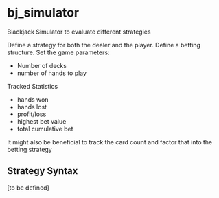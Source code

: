 # bj_simulator
Blackjack Simulator to evaluate different strategies

Define a strategy for both the dealer and the player.
Define a betting structure.
Set the game parameters:
- Number of decks
- number of hands to play

Tracked Statistics
- hands won
- hands lost
- profit/loss
- highest bet value
- total cumulative bet

It might also be beneficial to track the card count and factor that into the betting strategy


## Strategy Syntax
[to be defined]

